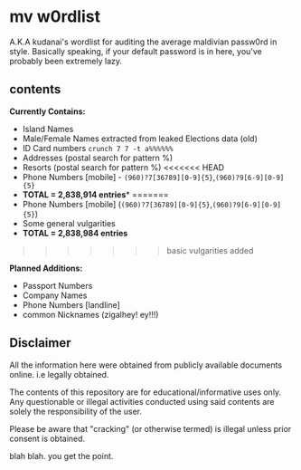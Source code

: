 # mv w0rdlist

A.K.A kudanai's wordlist for auditing the average maldivian passw0rd in style. Basically speaking, if your default password is in here, you've probably been extremely lazy.

## contents

**Currently Contains:**  

 * Island Names
 * Male/Female Names extracted from leaked Elections data (old)
 * ID Card numbers `crunch 7 7 -t a%%%%%%`
 * Addresses (postal search for pattern %)
 * Resorts (postal search for pattern %)
<<<<<<< HEAD
 * Phone Numbers [mobile] - `(960)?7[36789][0-9]{5}`,`(960)?9[6-9][0-9]{5}`
 * **TOTAL = 2,838,914 entries***
=======
 * Phone Numbers [mobile] (`(960)?7[36789][0-9]{5}`,`(960)?9[6-9][0-9]{5}`)
 * Some general vulgarities
 * **TOTAL = 2,838,984 entries**
>>>>>>> basic vulgarities added

**Planned Additions:**

 * Passport Numbers
 * Company Names
 * Phone Numbers [landline]
 * common Nicknames (zigalhey! ey!!!)
 
## Disclaimer

All the information here were obtained from publicly available documents online. i.e legally obtained.

The contents of this repository are for educational/informative uses only. Any questionable or illegal activities conducted using said contents are solely the responsibility of the user.

Please be aware that "cracking" (or otherwise termed) is illegal unless prior consent is obtained.

blah blah. you get the point.
